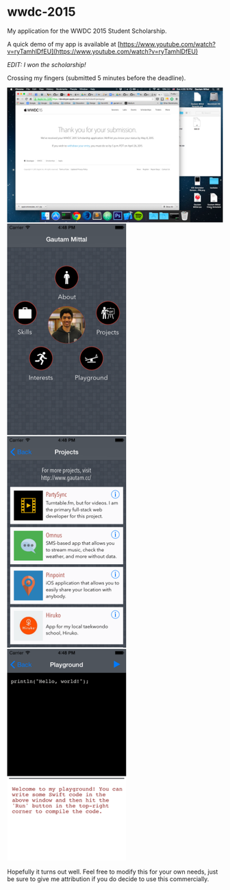 # wwdc-2015
My application for the WWDC 2015 Student Scholarship.

A quick demo of my app is available at [https://www.youtube.com/watch?v=ryTamhlDfEU](https://www.youtube.com/watch?v=ryTamhlDfEU)

*_EDIT: I won the scholarship!_*

Crossing my fingers (submitted 5 minutes before the deadline).

<img src="https://raw.githubusercontent.com/gmittal/wwdc-2015/master/Screenshot%202015-04-26%2004.55.18.png?token=AB6_lv57u64GM7K0xuQ51pPKMB-NVgf9ks5VV4DhwA%3D%3D"/>


<img src="https://raw.githubusercontent.com/gmittal/wwdc-2015/master/wwdc_application_files/iOS%20Simulator%20Screen%20Shot%20Apr%2026%2C%202015%2C%204.48.25%20PM.png?token=AB6_lhZ-mFSwU66sSL7oec11527WRL6gks5VV4ElwA%3D%3D" width="278px" />
<img src="https://raw.githubusercontent.com/gmittal/wwdc-2015/master/wwdc_application_files/iOS%20Simulator%20Screen%20Shot%20Apr%2026%2C%202015%2C%204.48.29%20PM.png?token=AB6_luf7baRH9TcHdftqnkPBUa4wiq8zks5VV4E1wA%3D%3D" width="278px"/>
<img src="https://raw.githubusercontent.com/gmittal/wwdc-2015/master/wwdc_application_files/iOS%20Simulator%20Screen%20Shot%20Apr%2026%2C%202015%2C%204.48.35%20PM.png?token=AB6_loX6FvG0KHOMBZpbDThHaJSb8gwiks5VV4FEwA%3D%3D" width="278px"/>


Hopefully it turns out well. Feel free to modify this for your own needs, just be sure to give me attribution if you do decide to use this commercially.
